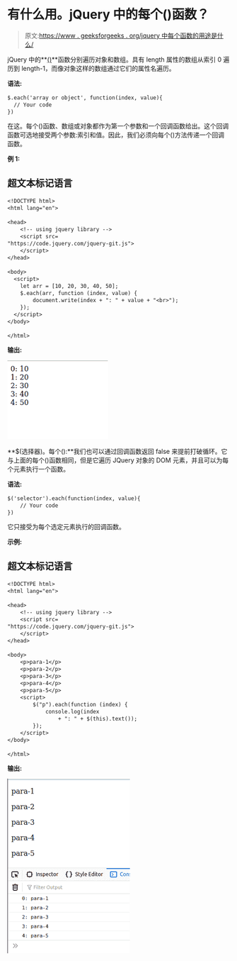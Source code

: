 # 有什么用。jQuery 中的每个()函数？

> 原文:[https://www . geeksforgeeks . org/jquery 中每个函数的用途是什么/](https://www.geeksforgeeks.org/what-is-the-use-of-each-function-in-jquery/)

jQuery 中的**[()](https://www.geeksforgeeks.org/jquery-misc-each-method/)**函数分别遍历对象和数组。具有 length 属性的数组从索引 0 遍历到 length-1，而像对象这样的数组通过它们的属性名遍历。

**语法:**

```
$.each('array or object', function(index, value){
  // Your code
})
```

在这。每个()函数、数组或对象都作为第一个参数和一个回调函数给出。这个回调函数可选地接受两个参数:索引和值。因此，我们必须向每个()方法传递一个回调函数。

**例 1:**

## 超文本标记语言

```
<!DOCTYPE html>
<html lang="en">

<head>
    <!-- using jquery library -->
    <script src=
"https://code.jquery.com/jquery-git.js">
    </script>
</head>

<body>
  <script>
    let arr = [10, 20, 30, 40, 50];
    $.each(arr, function (index, value) {
        document.write(index + ": " + value + "<br>");
    });
  </script>
</body>

</html>
```

**输出:**

![](img/ca4ec2c93f95a6435434bc779974312f.png)

**$(选择器)。每个():**我们也可以通过回调函数返回 false 来提前打破循环。它与上面的每个()函数相同，但是它遍历 JQuery 对象的 DOM 元素，并且可以为每个元素执行一个函数。

**语法:**

```
$('selector').each(function(index, value){
    // Your code
})
```

它只接受为每个选定元素执行的回调函数。

**示例:**

## 超文本标记语言

```
<!DOCTYPE html>
<html lang="en">

<head>
    <!-- using jquery library -->
    <script src=
"https://code.jquery.com/jquery-git.js">
    </script>
</head>

<body>
    <p>para-1</p>
    <p>para-2</p>
    <p>para-3</p>
    <p>para-4</p>
    <p>para-5</p>
    <script>
        $("p").each(function (index) {
            console.log(index 
                + ": " + $(this).text());
        });
    </script>
</body>

</html>
```

**输出:**

![](img/3e8cd1224d04140fb61fb4e35e7fcc34.png)